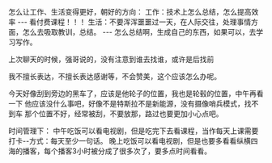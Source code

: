 怎么让工作、生活变得更好，朝好的方向：
工作：技术上怎么总结，怎么提高效率
--- 看付费课程！！！
生活：不要浑浑噩噩过一天，在人际交往，处理事情方面，怎么去吸取教训，总结。
--- 怎么总结啊，生成自己的东西，如果可以，去学习写作。

上次聊天的时候，强哥说的，没有注意到谁去找谁，或许是后找前

我不擅长表达，不擅长表达感谢等，不会赞美，这个应该怎么办呢。

今天好像刮到旁边的黑车了，应该是他轮子的位置，我也是轮毂的位置，中午再看一下
他应该没什么事吧，好像不是特斯拉不是新能源，没有摄像哨兵模式，找不到车
那个位置不好，经常被刮，不要放那，路过也要更加小心点吧。

时间管理下：
中午吃饭可以看电视剧，但是吃完下去看课程，当作每天上课需要打卡--方式：每天至少一句话。
晚上吃饭可以看电视剧，但是也要多看看纵横四海的播客，每个播客3小时被分成了很多次了，要多点时间看看。
